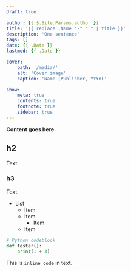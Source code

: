```yaml
---
draft: true

author: {{ $.Site.Params.author }}
title: '{{ replace .Name "-" " " | title }}'
description: 'One sentence'
tags: []
date: {{ .Date }}
lastmod: {{ .Date }}

cover:
    path: '/media/'
    alt: 'Cover image'
    caption: 'Name (Publisher, YYYY)'

show:
    meta: true
    contents: true
    footnote: true
    sidebar: true
---
```


**Content goes here.**

## h2
Text.

### h3
Text.

 - List
     - Item
     - Item
         - Item
     - Item

```python
# Python codeblock
def tester():
    print(1 + 3)
```

This is `inline code` in text.
